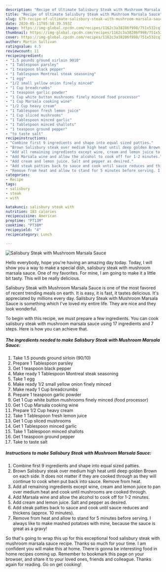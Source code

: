 ```yaml
---
description: "Recipe of Ultimate Salisbury Steak with Mushroom Marsala Sauce"
title: "Recipe of Ultimate Salisbury Steak with Mushroom Marsala Sauce"
slug: 679-recipe-of-ultimate-salisbury-steak-with-mushroom-marsala-sauce
date: 2020-05-11T05:58:39.593Z
image: https://img-global.cpcdn.com/recipes/1162c3a38286f998/751x532cq70/salisbury-steak-with-mushroom-marsala-sauce-recipe-main-photo.jpg
thumbnail: https://img-global.cpcdn.com/recipes/1162c3a38286f998/751x532cq70/salisbury-steak-with-mushroom-marsala-sauce-recipe-main-photo.jpg
cover: https://img-global.cpcdn.com/recipes/1162c3a38286f998/751x532cq70/salisbury-steak-with-mushroom-marsala-sauce-recipe-main-photo.jpg
author: Martin Sullivan
ratingvalue: 4.5
reviewcount: 11
recipeingredient:
- "1.5 pounds ground sirloin 9010"
- "1 Tablespoon parsley"
- "1 teaspoon black pepper"
- "1 Tablespoon Montreal steak seasoning"
- "1 egg"
- "1/2 small yellow onion finely minced"
- "1 Cup breadcrumbs"
- "1 teaspoon garlic powder"
- "1 Cup white button mushrooms finely minced food processor"
- "1 Cup Marsala cooking wine"
- "1/2 Cup heavy cream"
- "1 Tablespoon fresh lemon juice"
- "1 Cup sliced mushrooms"
- "1 Tablespoon minced garlic"
- "1 Tablespoon minced shallots"
- "1 teaspoon ground pepper"
- "to taste salt"
recipeinstructions:
- "Combine first 9 ingredients and shape into equal sized patties."
- "Brown Salisbury steak over medium high heat until deep golden Brown on each side. It does not matter if they are cooked through as they will continue to cook when put back into sauce. Remove from heat."
- "Add all remaining ingredients except wine, cream and lemon juice to pan over medium heat and cook until mushrooms are cooked through."
- "Add Marsala wine and allow the alcohol to cook off for 1-2 minutes."
- "Add cream and lemon juice. Salt and pepper as desired."
- "Add steak patties back to sauce and cook until sauce reduces and thickens (approx. 10 minutes)."
- "Remove from heat and allow to stand for 5 minutes before serving. I always like to make mashed potatoes with mine, because the sauce is great as a gravy!"
categories:
- Recipe
tags:
- salisbury
- steak
- with

katakunci: salisbury steak with 
nutrition: 183 calories
recipecuisine: American
preptime: "PT13M"
cooktime: "PT38M"
recipeyield: "4"
recipecategory: Lunch

---
```



![Salisbury Steak with Mushroom Marsala Sauce](https://img-global.cpcdn.com/recipes/1162c3a38286f998/751x532cq70/salisbury-steak-with-mushroom-marsala-sauce-recipe-main-photo.jpg)

Hello everybody, hope you're having an amazing day today. Today, I will show you a way to make a special dish, salisbury steak with mushroom marsala sauce. One of my favorites. For mine, I am going to make it a little bit tasty. This will be really delicious.

Salisbury Steak with Mushroom Marsala Sauce is one of the most favored of recent trending meals on earth. It is easy, it is fast, it tastes delicious. It's appreciated by millions every day. Salisbury Steak with Mushroom Marsala Sauce is something which I've loved my entire life. They are nice and they look wonderful.




To begin with this recipe, we must prepare a few ingredients. You can cook salisbury steak with mushroom marsala sauce using 17 ingredients and 7 steps. Here is how you can achieve that.

<!--inarticleads1-->

##### The ingredients needed to make Salisbury Steak with Mushroom Marsala Sauce:

1. Take 1.5 pounds ground sirloin (90/10)
1. Prepare 1 Tablespoon parsley
1. Get 1 teaspoon black pepper
1. Make ready 1 Tablespoon Montreal steak seasoning
1. Take 1 egg
1. Make ready 1/2 small yellow onion finely minced
1. Make ready 1 Cup breadcrumbs
1. Prepare 1 teaspoon garlic powder
1. Get 1 Cup white button mushrooms finely minced (food processor)
1. Get 1 Cup Marsala cooking wine
1. Prepare 1/2 Cup heavy cream
1. Take 1 Tablespoon fresh lemon juice
1. Get 1 Cup sliced mushrooms
1. Get 1 Tablespoon minced garlic
1. Take 1 Tablespoon minced shallots
1. Get 1 teaspoon ground pepper
1. Take to taste salt




<!--inarticleads2-->

##### Instructions to make Salisbury Steak with Mushroom Marsala Sauce:

1. Combine first 9 ingredients and shape into equal sized patties.
1. Brown Salisbury steak over medium high heat until deep golden Brown on each side. It does not matter if they are cooked through as they will continue to cook when put back into sauce. Remove from heat.
1. Add all remaining ingredients except wine, cream and lemon juice to pan over medium heat and cook until mushrooms are cooked through.
1. Add Marsala wine and allow the alcohol to cook off for 1-2 minutes.
1. Add cream and lemon juice. Salt and pepper as desired.
1. Add steak patties back to sauce and cook until sauce reduces and thickens (approx. 10 minutes).
1. Remove from heat and allow to stand for 5 minutes before serving. I always like to make mashed potatoes with mine, because the sauce is great as a gravy!




So that's going to wrap this up for this exceptional food salisbury steak with mushroom marsala sauce recipe. Thanks so much for your time. I am confident you will make this at home. There is gonna be interesting food in home recipes coming up. Remember to bookmark this page on your browser, and share it to your loved ones, friends and colleague. Thanks again for reading. Go on get cooking!

